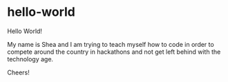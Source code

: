 # hello-world


Hello World! 

My name is Shea and I am trying to teach myself how to code in order to compete around the country in hackathons and not get left behind with the technology age.

Cheers!

